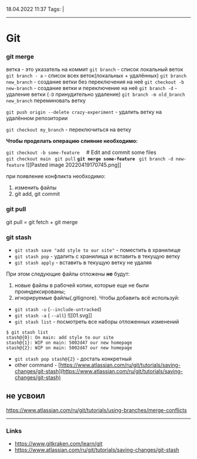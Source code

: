 18.04.2022  11:37
Tags:  |
____

# Git
### git merge
ветка - это указатель на коммит
`git branch` - список локальный веток
`git branch - a` - список всех веток(локальных + удалённых)
`git branch new_branch` - создание ветки без переключения на неё 
`git checkout -b new-branch` - создание ветки и переключение на неё
`git branch -d` - удаление ветки (`-D` принудительно удаление)
`git branch -m old_branch new_branch` переминовать ветку

`git push origin --delete crazy-experiment` - удалить ветку на удалённом репозитории

`git checkout my_branch` - переключиться на ветку 

**Чтобы проделать операцию слияние необходимо:**

`git checkout -b some-feature  `
# Edit and commit some files  
`git checkout main `
`git pull`
**`git merge some-feature `**
`git branch -d new-feature`
![[Pasted image 20220419170745.png]]

при появление конфликта необходимо:
1) изменить файлы
2) git add, git commit


### git pull
git pull = git fetch + git merge 

### git stash
- `git stash save "add style to our site"` - поместить в хранилище 
- `git stash pop` - удалить с хранилища и вставить в текущую ветку
- `git stash apply` - вставить в текущую ветку не удаляя

При этом следующие файлы отложены **не** будут:
1) новые файлы в рабочей копии, которые еще не были проиндексированы;
2) игнорируемые файлы(.gitignore).
Чтобы добавить всё используй:
- `git stash -u` (`--include-untracked`)
- `git stash -a` ( `--all`)
![[01.svg]]
- `git stash list` - посмотреть все наборы отложенных изменений 
```git
$ git stash list  
stash@{0}: On main: add style to our site  
stash@{1}: WIP on main: 5002d47 our new homepage  
stash@{2}: WIP on main: 5002d47 our new homepage
```

- `git stash pop stash@{2}` - достать конкретный 
- other command -   [https://www.atlassian.com/ru/git/tutorials/saving-changes/git-stash](https://www.atlassian.com/ru/git/tutorials/saving-changes/git-stash)

## не усвоил
https://www.atlassian.com/ru/git/tutorials/using-branches/merge-conflicts
____ 
### Links
- https://www.gitkraken.com/learn/git
- https://www.atlassian.com/ru/git/tutorials/saving-changes/git-stash